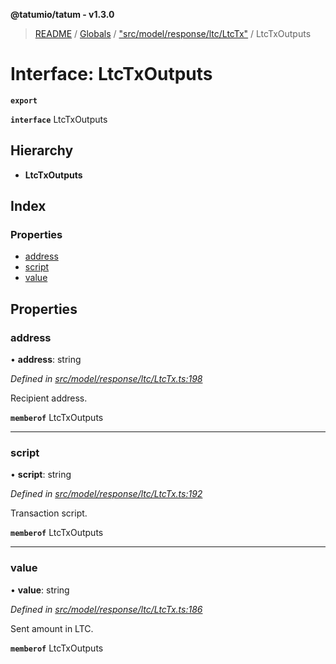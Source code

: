 **@tatumio/tatum - v1.3.0**

> [README](../README.md) / [Globals](../globals.md) / ["src/model/response/ltc/LtcTx"](../modules/_src_model_response_ltc_ltctx_.md) / LtcTxOutputs

# Interface: LtcTxOutputs

**`export`** 

**`interface`** LtcTxOutputs

## Hierarchy

* **LtcTxOutputs**

## Index

### Properties

* [address](_src_model_response_ltc_ltctx_.ltctxoutputs.md#address)
* [script](_src_model_response_ltc_ltctx_.ltctxoutputs.md#script)
* [value](_src_model_response_ltc_ltctx_.ltctxoutputs.md#value)

## Properties

### address

•  **address**: string

*Defined in [src/model/response/ltc/LtcTx.ts:198](https://github.com/tatumio/tatum-js/blob/31bb1b4/src/model/response/ltc/LtcTx.ts#L198)*

Recipient address.

**`memberof`** LtcTxOutputs

___

### script

•  **script**: string

*Defined in [src/model/response/ltc/LtcTx.ts:192](https://github.com/tatumio/tatum-js/blob/31bb1b4/src/model/response/ltc/LtcTx.ts#L192)*

Transaction script.

**`memberof`** LtcTxOutputs

___

### value

•  **value**: string

*Defined in [src/model/response/ltc/LtcTx.ts:186](https://github.com/tatumio/tatum-js/blob/31bb1b4/src/model/response/ltc/LtcTx.ts#L186)*

Sent amount in LTC.

**`memberof`** LtcTxOutputs
